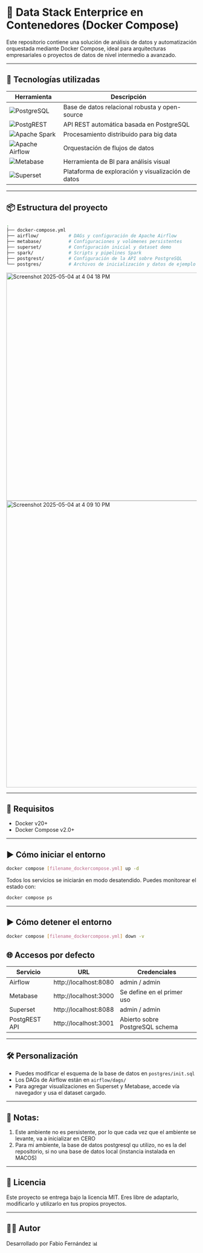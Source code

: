 # 🧠 Data Stack Enterprice en Contenedores (Docker Compose)

Este repositorio contiene una solución de análisis de datos y automatización orquestada mediante Docker Compose, ideal para arquitecturas empresariales o proyectos de datos de nivel intermedio a avanzado.

---

## 🚀 Tecnologías utilizadas

| Herramienta       | Descripción                                                                    |
|-------------------|--------------------------------------------------------------------------------|
| ![PostgreSQL](https://img.shields.io/badge/PostgreSQL-336791?logo=postgresql&logoColor=white)      | Base de datos relacional robusta y open-source                      |
| ![PostgREST](https://img.shields.io/badge/PostgREST-2F4F4F?logo=postgresql&logoColor=white)        | API REST automática basada en PostgreSQL                            |
| ![Apache Spark](https://img.shields.io/badge/Spark-E25A1C?logo=apachespark&logoColor=white)        | Procesamiento distribuido para big data                             |
| ![Apache Airflow](https://img.shields.io/badge/Airflow-017CEE?logo=apacheairflow&logoColor=white)  | Orquestación de flujos de datos                                     |
| ![Metabase](https://img.shields.io/badge/Metabase-509EE3?logo=metabase&logoColor=white)            | Herramienta de BI para análisis visual                              |
| ![Superset](https://img.shields.io/badge/Superset-F5C745?logo=apache&logoColor=black)              | Plataforma de exploración y visualización de datos                  |

---

## 📦 Estructura del proyecto

```bash
.
├── docker-compose.yml
├── airflow/           # DAGs y configuración de Apache Airflow
├── metabase/          # Configuraciones y volúmenes persistentes
├── superset/          # Configuración inicial y dataset demo
├── spark/             # Scripts y pipelines Spark
├── postgrest/         # Configuración de la API sobre PostgreSQL
└── postgres/          # Archivos de inicialización y datos de ejemplo
```

<img width="602" alt="Screenshot 2025-05-04 at 4 04 18 PM" src="https://github.com/user-attachments/assets/0a985b7b-43e7-46dd-a797-31de0296ff58" />

<img width="757" alt="Screenshot 2025-05-04 at 4 09 10 PM" src="https://github.com/user-attachments/assets/e7e42736-231e-4f81-99a1-c67e46fbdce8" />


---

## 🔧 Requisitos

- Docker v20+
- Docker Compose v2.0+

---

## ▶️ Cómo iniciar el entorno

```bash
docker compose [filename_dockercompose.yml] up -d
```

Todos los servicios se iniciarán en modo desatendido. Puedes monitorear el estado con:

```bash
docker compose ps
```

---

## ▶️ Cómo detener el entorno

```bash
docker compose [filename_dockercompose.yml] down -v
```


## 🌐 Accesos por defecto

| Servicio       | URL                           | Credenciales                     |
|----------------|-------------------------------|----------------------------------|
| Airflow        | http://localhost:8080         | admin / admin                    |
| Metabase       | http://localhost:3000         | Se define en el primer uso       |
| Superset       | http://localhost:8088         | admin / admin                    |
| PostgREST API  | http://localhost:3001         | Abierto sobre PostgreSQL schema  |

---

## 🛠️ Personalización

- Puedes modificar el esquema de la base de datos en `postgres/init.sql`
- Los DAGs de Airflow están en `airflow/dags/`
- Para agregar visualizaciones en Superset y Metabase, accede vía navegador y usa el dataset cargado.

---

## 📄 Notas: 
1. Este ambiente no es persistente, por lo que cada vez que el ambiente se levante, va a inicializar en CERO
2. Para mi ambiente, la base de datos postgresql qu utilizo, no es la del repositorio, si no una base de datos local (instancia instalada en MACOS)

--- 

## 📄 Licencia

Este proyecto se entrega bajo la licencia MIT. Eres libre de adaptarlo, modificarlo y utilizarlo en tus propios proyectos.

---

## 👨‍💻 Autor

Desarrollado por Fabio Fernández 📊

